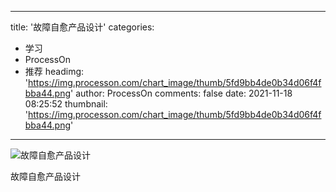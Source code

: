 
---
title: '故障自愈产品设计'
categories: 
 - 学习
 - ProcessOn
 - 推荐
headimg: 'https://img.processon.com/chart_image/thumb/5fd9bb4de0b34d06f4fbba44.png'
author: ProcessOn
comments: false
date: 2021-11-18 08:25:52
thumbnail: 'https://img.processon.com/chart_image/thumb/5fd9bb4de0b34d06f4fbba44.png'
---

<div>   
<img class="thumb" alt="故障自愈产品设计" src="https://img.processon.com/chart_image/thumb/5fd9bb4de0b34d06f4fbba44.png" referrerpolicy="no-referrer">
<p>故障自愈产品设计</p>  
</div>
            